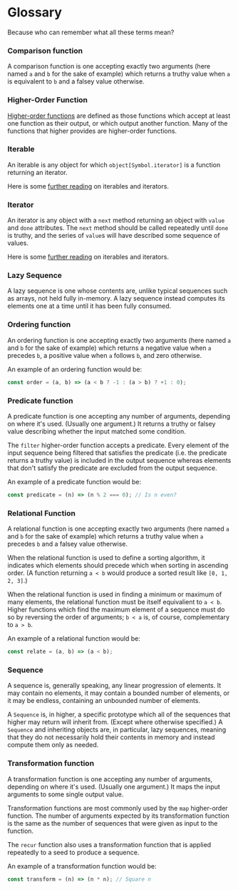 # Glossary

Because who can remember what all these terms mean?

### Comparison function

A comparison function is one accepting exactly two arguments (here named `a` and `b` for the sake of example) which returns a truthy value when `a` is equivalent to `b` and a falsey value otherwise.

### Higher-Order Function

[Higher-order functions](https://en.wikipedia.org/wiki/Higher-order_function) are defined as those functions which accept at least one function as their output, or which output another function. Many of the functions that higher provides are higher-order functions.

### Iterable

An iterable is any object for which `object[Symbol.iterator]` is a function returning an iterator.

Here is some [further reading](https://strongloop.com/strongblog/introduction-to-es6-iterators/) on iterables and iterators.

### Iterator

An iterator is any object with a `next` method returning an object with `value` and `done` attributes. The `next` method should be called repeatedly until `done` is truthy, and the series of `value`s will have described some sequence of values.

Here is some [further reading](https://strongloop.com/strongblog/introduction-to-es6-iterators/) on iterables and iterators.

### Lazy Sequence

A lazy sequence is one whose contents are, unlike typical sequences such as arrays, not held fully in-memory. A lazy sequence instead computes its elements one at a time until it has been fully consumed.

### Ordering function

An ordering function is one accepting exactly two arguments (here named `a` and `b` for the sake of example) which returns a negative value when `a` precedes `b`, a positive value when `a` follows `b`, and zero otherwise.

An example of an ordering function would be:

``` js
const order = (a, b) => (a < b ? -1 : (a > b) ? +1 : 0);
```

### Predicate function

A predicate function is one accepting any number of arguments, depending on where it's used. (Usually one argument.) It returns a truthy or falsey value describing whether the input matched some condition.

The `filter` higher-order function accepts a predicate. Every element of the input sequence being filtered that satisfies the predicate (i.e. the predicate returns a truthy value) is included in the output sequence whereas elements that don't satisfy the predicate are excluded from the output sequence.

An example of a predicate function would be:

``` js
const predicate = (n) => (n % 2 === 0); // Is n even?
```

### Relational Function

A relational function is one accepting exactly two arguments (here named `a` and `b` for the sake of example) which returns a truthy value when `a` precedes `b` and a falsey value otherwise.

When the relational function is used to define a sorting algorithm, it indicates which elements should precede which when sorting in ascending order. (A function returning `a < b` would produce a sorted result like `[0, 1, 2, 3]`.)

When the relational function is used in finding a minimum or maximum of many elements, the relational function must be itself equivalient to `a < b`.
Higher functions which find the maximum element of a sequence must do so by reversing the order of arguments; `b < a` is, of course, complementary to `a > b`.

An example of a relational function would be:

``` js
const relate = (a, b) => (a < b);
```

### Sequence

A sequence is, generally speaking, any linear progression of elements. It may contain no elements, it may contain a bounded number of elements, or it may be endless, containing an unbounded number of elements.

A `Sequence` is, in higher, a specific prototype which all of the sequences that higher may return will inherit from. (Except where otherwise specified.) A `Sequence` and inheriting objects are, in particular, lazy sequences, meaning that they do not necessarily hold their contents in memory and instead compute them only as needed.

### Transformation function

A transformation function is one accepting any number of arguments, depending on where it's used. (Usually one argument.) It maps the input arguments to some single output value.

Transformation functions are most commonly used by the `map` higher-order function. The number of arguments expected by its transformation function is the same as the number of sequences that were given as input to the function.

The `recur` function also uses a transformation function that is applied repeatedly to a seed to produce a sequence.

An example of a transformation function would be:

``` js
const transform = (n) => (n * n); // Square n
```

